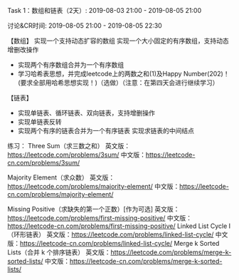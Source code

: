Task 1：数组和链表（2天）: 2019-08-03 21:00 - 2019-08-05 21:00

讨论&CR时间: 2019-08-05 21:00 - 2019-08-05 22:30

 【数组】 实现一个支持动态扩容的数组
实现一个大小固定的有序数组，支持动态增删改操作
- 实现两个有序数组合并为一个有序数组
- 学习哈希表思想，并完成leetcode上的两数之和(1)及Happy Number(202)！(要求全部用哈希思想实现！)（选做）（注意：在第四天会进行继续学习）

【链表】
- 实现单链表、循环链表、双向链表，支持增删操作
- 实现单链表反转
- 实现两个有序的链表合并为一个有序链表
实现求链表的中间结点

练习：
Three Sum（求三数之和）
英文版：https://leetcode.com/problems/3sum/
中文版：https://leetcode-cn.com/problems/3sum/

Majority Element（求众数）
英文版：https://leetcode.com/problems/majority-element/
中文版：https://leetcode-cn.com/problems/majority-element/

Missing Positive（求缺失的第一个正数）[作为可选]
英文版：https://leetcode.com/problems/first-missing-positive/
中文版：https://leetcode-cn.com/problems/first-missing-positive/
Linked List Cycle I（环形链表）
英文版：https://leetcode.com/problems/linked-list-cycle/
中文版：https://leetcode-cn.com/problems/linked-list-cycle/
Merge k Sorted Lists（合并 k 个排序链表）
英文版：https://leetcode.com/problems/merge-k-sorted-lists/
中文版：https://leetcode-cn.com/problems/merge-k-sorted-lists/